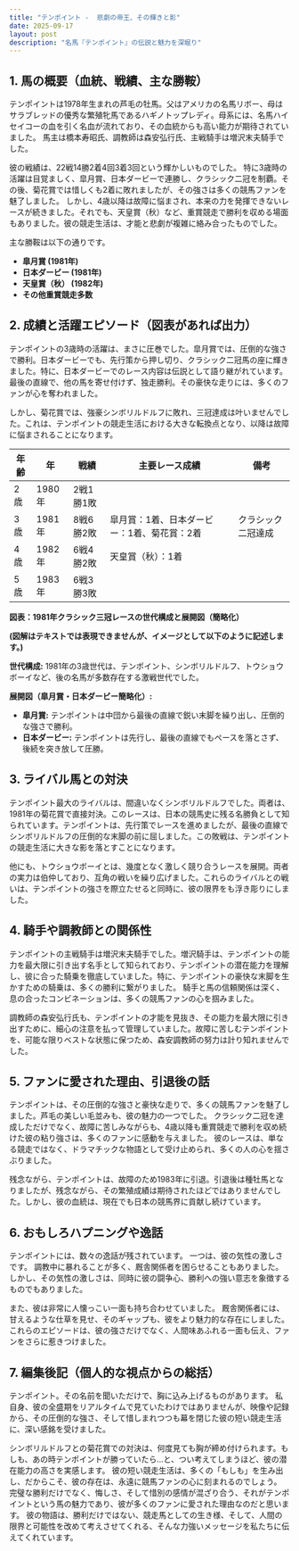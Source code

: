 ```yaml
---
title: "テンポイント -  悲劇の帝王、その輝きと影"
date: 2025-09-17
layout: post
description: "名馬『テンポイント』の伝説と魅力を深堀り"
---
```


## 1. 馬の概要（血統、戦績、主な勝鞍）

テンポイントは1978年生まれの芦毛の牡馬。父はアメリカの名馬リボー、母はサラブレッドの優秀な繁殖牝馬であるハギノトップレディ。母系には、名馬ハイセイコーの血を引く名血が流れており、その血統からも高い能力が期待されていました。  馬主は橋本寿昭氏、調教師は森安弘行氏、主戦騎手は増沢末夫騎手でした。

彼の戦績は、22戦14勝2着4回3着3回という輝かしいものでした。  特に3歳時の活躍は目覚ましく、皐月賞、日本ダービーで連勝し、クラシック二冠を制覇。その後、菊花賞では惜しくも2着に敗れましたが、その強さは多くの競馬ファンを魅了しました。  しかし、4歳以降は故障に悩まされ、本来の力を発揮できないレースが続きました。それでも、天皇賞（秋）など、重賞競走で勝利を収める場面もありました。彼の競走生活は、才能と悲劇が複雑に絡み合ったものでした。

主な勝鞍は以下の通りです。

* **皐月賞 (1981年)**
* **日本ダービー (1981年)**
* **天皇賞（秋） (1982年)**
* **その他重賞競走多数**


## 2. 成績と活躍エピソード（図表があれば出力）

テンポイントの3歳時の活躍は、まさに圧巻でした。皐月賞では、圧倒的な強さで勝利。日本ダービーでも、先行策から押し切り、クラシック二冠馬の座に輝きました。特に、日本ダービーでのレース内容は伝説として語り継がれています。最後の直線で、他の馬を寄せ付けず、独走勝利。その豪快な走りには、多くのファンが心を奪われました。

しかし、菊花賞では、強豪シンボリルドルフに敗れ、三冠達成は叶いませんでした。これは、テンポイントの競走生活における大きな転換点となり、以降は故障に悩まされることになります。

| 年齢 | 年 | 戦績 | 主要レース成績 | 備考 |
|---|---|---|---|---|
| 2歳 | 1980年 | 2戦1勝1敗 |  |  |
| 3歳 | 1981年 | 8戦6勝2敗 | 皐月賞：1着、日本ダービー：1着、菊花賞：2着 | クラシック二冠達成 |
| 4歳 | 1982年 | 6戦4勝2敗 | 天皇賞（秋）：1着 |  |
| 5歳 | 1983年 | 6戦3勝3敗 |  |  |


**図表：1981年クラシック三冠レースの世代構成と展開図（簡略化）**

**(図解はテキストでは表現できませんが、イメージとして以下のように記述します。)**

**世代構成:**  1981年の3歳世代は、テンポイント、シンボリルドルフ、トウショウボーイなど、後の名馬が多数存在する激戦世代でした。

**展開図（皐月賞・日本ダービー簡略化）:**

* **皐月賞:** テンポイントは中団から最後の直線で鋭い末脚を繰り出し、圧倒的な強さで勝利。
* **日本ダービー:** テンポイントは先行し、最後の直線でもペースを落とさず、後続を突き放して圧勝。


## 3. ライバル馬との対決

テンポイント最大のライバルは、間違いなくシンボリルドルフでした。両者は、1981年の菊花賞で直接対決。このレースは、日本の競馬史に残る名勝負として知られています。テンポイントは、先行策でレースを進めましたが、最後の直線でシンボリルドルフの圧倒的な末脚の前に屈しました。この敗戦は、テンポイントの競走生活に大きな影を落とすことになります。

他にも、トウショウボーイとは、幾度となく激しく競り合うレースを展開。両者の実力は伯仲しており、互角の戦いを繰り広げました。これらのライバルとの戦いは、テンポイントの強さを際立たせると同時に、彼の限界をも浮き彫りにしました。


## 4. 騎手や調教師との関係性

テンポイントの主戦騎手は増沢末夫騎手でした。増沢騎手は、テンポイントの能力を最大限に引き出す名手として知られており、テンポイントの潜在能力を理解し、彼に合った騎乗を徹底していました。特に、テンポイントの豪快な末脚を生かすための騎乗は、多くの勝利に繋がりました。  騎手と馬の信頼関係は深く、息の合ったコンビネーションは、多くの競馬ファンの心を掴みました。

調教師の森安弘行氏も、テンポイントの才能を見抜き、その能力を最大限に引き出すために、細心の注意を払って管理していました。故障に苦しむテンポイントを、可能な限りベストな状態に保つため、森安調教師の努力は計り知れませんでした。


## 5. ファンに愛された理由、引退後の話

テンポイントは、その圧倒的な強さと豪快な走りで、多くの競馬ファンを魅了しました。芦毛の美しい毛並みも、彼の魅力の一つでした。  クラシック二冠を達成しただけでなく、故障に苦しみながらも、4歳以降も重賞競走で勝利を収め続けた彼の粘り強さは、多くのファンに感動を与えました。  彼のレースは、単なる競走ではなく、ドラマチックな物語として受け止められ、多くの人の心を揺さぶりました。

残念ながら、テンポイントは、故障のため1983年に引退。引退後は種牡馬となりましたが、残念ながら、その繁殖成績は期待されたほどではありませんでした。しかし、彼の血統は、現在でも日本の競馬界に貢献し続けています。


## 6. おもしろハプニングや逸話

テンポイントには、数々の逸話が残されています。  一つは、彼の気性の激しさです。  調教中に暴れることが多く、厩舎関係者を困らせることもありました。しかし、その気性の激しさは、同時に彼の闘争心、勝利への強い意志を象徴するものでもありました。

また、彼は非常に人懐っこい一面も持ち合わせていました。  厩舎関係者には、甘えるような仕草を見せ、そのギャップも、彼をより魅力的な存在にしました。  これらのエピソードは、彼の強さだけでなく、人間味あふれる一面も伝え、ファンをさらに惹きつけました。


## 7. 編集後記（個人的な視点からの総括）

テンポイント。その名前を聞いただけで、胸に込み上げるものがあります。  私自身、彼の全盛期をリアルタイムで見ていたわけではありませんが、映像や記録から、その圧倒的な強さ、そして惜しまれつつも幕を閉じた彼の短い競走生活に、深い感銘を受けました。

シンボリルドルフとの菊花賞での対決は、何度見ても胸が締め付けられます。もしも、あの時テンポイントが勝っていたら…と、つい考えてしまうほど、彼の潜在能力の高さを実感します。  彼の短い競走生活は、多くの「もしも」を生み出し、だからこそ、彼の存在は、永遠に競馬ファンの心に刻まれるのでしょう。  完璧な勝利だけでなく、悔しさ、そして惜別の感情が混ざり合う、それがテンポイントという馬の魅力であり、彼が多くのファンに愛された理由なのだと思います。  彼の物語は、勝利だけではない、競走馬としての生き様、そして、人間の限界と可能性を改めて考えさせてくれる、そんな力強いメッセージを私たちに伝えてくれています。
